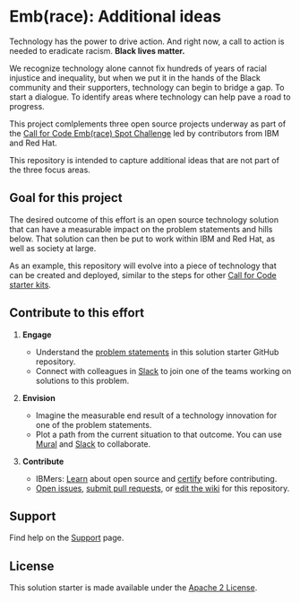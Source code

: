 # Emb(race): Additional ideas

Technology has the power to drive action. And right now, a call to action is needed to eradicate racism. **Black lives matter.**

We recognize technology alone cannot fix hundreds of years of racial injustice and inequality, but when we put it in the hands of the Black community and their supporters, technology can begin to bridge a gap. To start a dialogue. To identify areas where technology can help pave a road to progress.

This project comlplements three open source projects underway as part of the [Call for Code Emb(race) Spot Challenge](https://github.com/topics/embrace-call-for-code) led by contributors from IBM and Red Hat.

This repository is intended to capture additional ideas that are not part of the three focus areas.

## Goal for this project

The desired outcome of this effort is an open source technology solution that 
can have a measurable impact on the problem statements and hills below. That 
solution can then be put to work within IBM and Red Hat, as well as society at 
large.

As an example, this repository will evolve into a piece of technology that can
be created and deployed, similar to the steps for other [Call for Code starter
kits](https://github.com/Call-for-Code).

## Contribute to this effort

1. **Engage**
   * Understand the [problem statements](#problem-statements) in this solution starter GitHub repository.   
   * Connect with colleagues in [Slack](SLACK.md) to join one of the teams working on solutions to this problem.

2. **Envision**
   * Imagine the measurable end result of a technology innovation for one of the problem statements.
   * Plot a path from the current situation to that outcome. You can use [Mural](https://www.mural.co/) and [Slack](SLACK.md) to collaborate.

3. **Contribute**
   * IBMers: [Learn](https://w3.ibm.com/developer/opensource/learn/certify/) about open source and [certify](https://yourlearning.ibm.com/activity/EL01-00001160) before contributing.
   * [Open issues](CONTRIBUTING.md#opening-issues), [submit pull requests](CONTRIBUTING.md#submitting-pull-requests), or [edit the wiki](CONTRIBUTING.md#editing-the-wiki) for this repository.

## Support

Find help on the [Support](SUPPORT.md) page.

## License

This solution starter is made available under the [Apache 2 License](LICENSE).